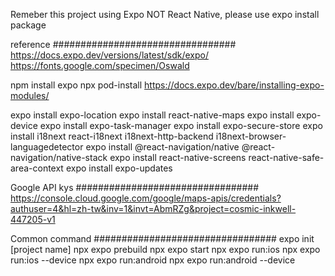 Remeber this project using Expo NOT React Native, please use expo install package

reference #################################
https://docs.expo.dev/versions/latest/sdk/expo/
https://fonts.google.com/specimen/Oswald



npm install expo
npx pod-install
https://docs.expo.dev/bare/installing-expo-modules/

expo install expo-location
expo install react-native-maps
expo install expo-device
expo install expo-task-manager
expo install expo-secure-store
expo install i18next react-i18next i18next-http-backend i18next-browser-languagedetector
expo install @react-navigation/native @react-navigation/native-stack
expo install react-native-screens react-native-safe-area-context
expo install expo-updates



Google API kys #################################
https://console.cloud.google.com/google/maps-apis/credentials?authuser=4&hl=zh-tw&inv=1&invt=AbmRZg&project=cosmic-inkwell-447205-v1


Common command #################################
expo init [project name]
npx expo prebuild
npx expo start
npx expo run:ios
npx expo run:ios --device
npx expo run:android
npx expo run:android --device